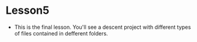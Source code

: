 # Lesson5
- This is the final lesson. You'll see a descent project with different types of files contained in defferent folders.